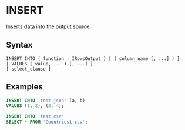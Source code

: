 # INSERT

Inserts data into the output source.

## Syntax

```
INSERT INTO ( function : IRowsOutput ) [ ( column_name [, ...] ) ]
[ VALUES ( value, ... ) [, ...] ]
[ select_clause ]
```

## Examples

```sql
INSERT INTO 'test.json' (a, b)
VALUES (1, 2), (3, 4);

INSERT INTO 'test.csv'
SELECT * FROM 'Countries1.csv';
```
